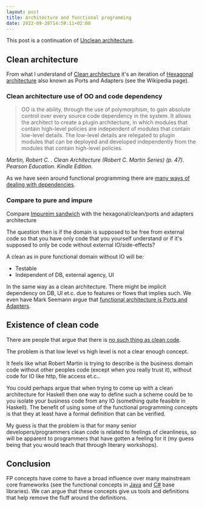 ```yaml
---
layout: post
title: Architecture and functional programming
date: 2022-09-28T14:59:11+02:00
---
```


This post is a continuation of [Unclean architecture](https://assertfail.gewalli.se/2022/09/22/Unclean-architecture.html).

## Clean architecture

From what I understand of [Clean architecture](https://blog.cleancoder.com/uncle-bob/2012/08/13/the-clean-architecture.html) it's an iteration of [Hexagonal architecture](https://en.wikipedia.org/wiki/Hexagonal_architecture_(software)) also known as Ports and Adapters (see the Wikipedia page).

### Clean architecture use of OO and code dependency

> OO is the ability, through the use of polymorphism, to gain absolute control over every source code dependency in the system. It allows the architect to create a plugin architecture, in which modules that contain high-level policies are independent of modules that contain low-level details. The low-level details are relegated to plugin modules that can be deployed and developed independently from the modules that contain high-level policies.

*Martin, Robert C. . Clean Architecture (Robert C. Martin Series) (p. 47). Pearson Education. Kindle Edition.*

As we have seen around functional programming there are [many ways of dealing with dependencies](https://fsharpforfunandprofit.com/posts/dependencies/).

### Compare to pure and impure

Compare [Impureim sandwich](https://blog.ploeh.dk/2020/03/02/impureim-sandwich/) with the hexagonal/clean/ports and adapters architecture

The question then is if the domain is supposed to be free from external code so that you have only code that you yourself understand or if it's supposed to only be code without external IO/side-effects?

A clean as in pure functional domain without IO will be:

- Testable
- Independent of DB, external agency, UI

In the same way as a clean architecture. There might be implicit dependency on DB, UI et.c. due to features or flows that implies such. We even have Mark Seemann argue that [functional architecture is Ports and Adapters](https://blog.ploeh.dk/2016/03/18/functional-architecture-is-ports-and-adapters/).

## Existence of clean code

There are people that argue that there is [no such thing as clean code](https://www.steveonstuff.com/2022/01/27/no-such-thing-as-clean-code).

The problem is that low level vs high level is not a clear enough concept.

It feels like what Robert Martin is trying to describe is the business domain code without other peoples code (except when you really trust it), without code for IO like http, file access et.c..

You could perhaps argue that when trying to come up with a clean architecture for Haskell then one way to define such a scheme could be to you isolate your business code from any IO (something quite feasible in Haskell). The benefit of using some of the functional programming concepts is that they at least have a formal definition that can be verified.

My guess is that the problem is that for many senior developers/programmers clean code is related to feelings of cleanliness, so will be apparent to programmers that have gotten a feeling for it (my guess being that you would teach that through literary workshops).

## Conclusion

FP concepts have come to have a broad influence over many mainstream core frameworks (see the functional concepts in [Java](https://www.baeldung.com/java-functional-programming) and [C#](https://en.wikipedia.org/wiki/Language_Integrated_Query) base libraries). We can argue that these concepts give us tools and definitions that help remove the fluff around the definitions.
